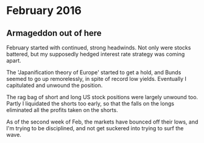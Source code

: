# February 2016

## Armageddon out of here

February started with continued, strong headwinds. Not only were stocks battered, but my supposedly hedged interest rate strategy was coming apart.

The 'Japanification theory of Europe' started to get a hold, and Bunds seemed to go up remorelessly, in spite of record low yields. Eventually I capitulated and unwound the position.

The rag bag of short and long US stock positions were largely unwound too. Partly I liquidated the shorts too early, so that the falls on the longs eliminated all the profits taken on the shorts.

As of the second week of Feb, the markets have bounced off their lows, and I'm trying to be disciplined, and not get suckered into trying to surf the wave.



